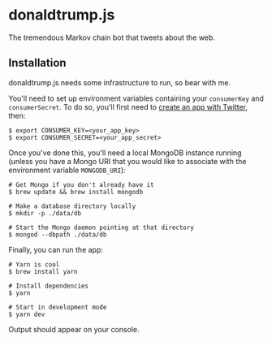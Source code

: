 # donaldtrump.js

The tremendous Markov chain bot that tweets about the web.

## Installation

donaldtrump.js needs some infrastructure to run, so bear with me.

You'll need to set up environment variables containing your `consumerKey` and
`consumerSecret`. To do so, you'll first need to [create an app with Twitter](https://apps.twitter.com/),
then:

```
$ export CONSUMER_KEY=<your_app_key>
$ export CONSUMER_SECRET=<your_app_secret>
```

Once you've done this, you'll need a local MongoDB instance running
(unless you have a Mongo URI that you would like to associate
with the environment variable `MONGODB_URI`):

```
# Get Mongo if you don't already have it
$ brew update && brew install mongodb

# Make a database directory locally
$ mkdir -p ./data/db

# Start the Mongo daemon pointing at that directory
$ mongod --dbpath ./data/db
```

Finally, you can run the app:

```
# Yarn is cool
$ brew install yarn

# Install dependencies
$ yarn

# Start in development mode
$ yarn dev
```

Output should appear on your console.
